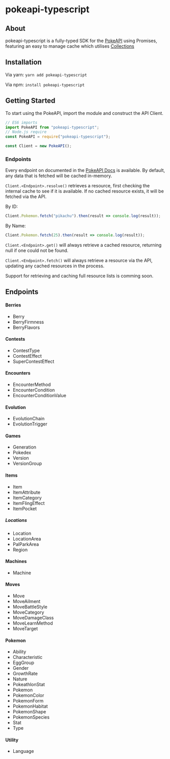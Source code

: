 # pokeapi-typescript

## About

pokeapi-typescript is a fully-typed SDK for the [PokeAPI](https://pokeapi.co) using Promises, featuring an easy to manage cache which utilises [Collections](https://github.com/discordjs/collection)

## Installation

Via yarn: `yarn add pokeapi-typescript`

Via npm: `install pokeapi-typescript`

## Getting Started

To start using the PokeAPI, import the module and construct the API Client.
```js
// ES6 imports
import PokeAPI from "pokeapi-typescript";
// Node.js require
const PokeAPI = require("pokeapi-typescript");

const Client = new PokeAPI();
```

### Endpoints

Every endpoint on documented in the [PokeAPI Docs](https://pokeapi.co/docs/v2.html) is available. By default, any data that is fetched will be cached in-memory.

`Client.<Endpoint>.resolve()` retrieves a resource, first checking the internal cache to see if it is available. If no cached resource exists, it will be fetched via the API.

By ID:
```js
Client.Pokemon.fetch("pikachu").then(result => console.log(result));
```

By Name:
```js
Client.Pokemon.fetch(25).then(result => console.log(result));
```

`Client.<Endpoint>.get()` will always retrieve a cached resource, returning null if one could not be found.

`Client.<Endpoint>.fetch()` will always retrieve a resource via the API, updating any cached resources in the process.

Support for retrieving and caching full resource lists is comming soon.

## Endpoints

#### Berries

 - Berry
 - BerryFirmness
 - BerryFlavors

#### Contests

 - ContestType
 - ContestEffect
 - SuperContestEffect

#### Encounters

 - EncounterMethod
 - EncounterCondition
 - EncounterConditionValue

#### Evolution

 - EvolutionChain
 - EvolutionTrigger

#### Games

 - Generation
 - Pokedex
 - Version
 - VersionGroup

#### Items

 - Item
 - ItemAttribute
 - ItemCategory
 - ItemFlingEffect
 - ItemPocket

##### Locations

 - Location
 - LocationArea
 - PalParkArea
 - Region

#### Machines

 - Machine

#### Moves

 - Move
 - MoveAilment
 - MoveBattleStyle
 - MoveCategory
 - MoveDamageClass
 - MoveLearnMethod
 - MoveTarget

#### Pokemon

 - Ability
 - Characteristic
 - EggGroup
 - Gender
 - GrowthRate
 - Nature
 - PokeathlonStat
 - Pokemon
 - PokemonColor
 - PokemonForm
 - PokemonHabitat
 - PokemonShape
 - PokemonSpecies
 - Stat
 - Type

#### Utility

 - Language